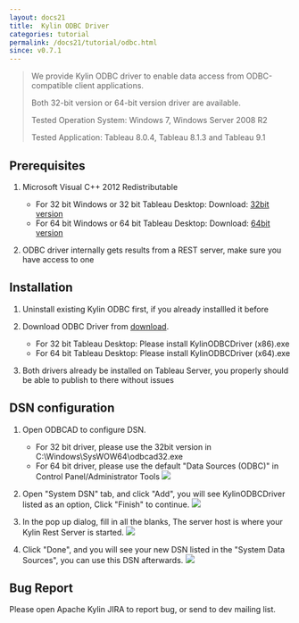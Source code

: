 ```yaml
---
layout: docs21
title:  Kylin ODBC Driver
categories: tutorial
permalink: /docs21/tutorial/odbc.html
since: v0.7.1
---
```


> We provide Kylin ODBC driver to enable data access from ODBC-compatible client applications.
> 
> Both 32-bit version or 64-bit version driver are available.
> 
> Tested Operation System: Windows 7, Windows Server 2008 R2
> 
> Tested Application: Tableau 8.0.4, Tableau 8.1.3 and Tableau 9.1

## Prerequisites
1. Microsoft Visual C++ 2012 Redistributable 
   * For 32 bit Windows or 32 bit Tableau Desktop: Download: [32bit version](http://download.microsoft.com/download/1/6/B/16B06F60-3B20-4FF2-B699-5E9B7962F9AE/VSU_4/vcredist_x86.exe) 
   * For 64 bit Windows or 64 bit Tableau Desktop: Download: [64bit version](http://download.microsoft.com/download/1/6/B/16B06F60-3B20-4FF2-B699-5E9B7962F9AE/VSU_4/vcredist_x64.exe)


2. ODBC driver internally gets results from a REST server, make sure you have access to one

## Installation
1. Uninstall existing Kylin ODBC first, if you already installled it before
2. Download ODBC Driver from [download](../../download/).
   * For 32 bit Tableau Desktop: Please install KylinODBCDriver (x86).exe
   * For 64 bit Tableau Desktop: Please install KylinODBCDriver (x64).exe

3. Both drivers already be installed on Tableau Server, you properly should be able to publish to there without issues

## DSN configuration
1. Open ODBCAD to configure DSN.
	* For 32 bit driver, please use the 32bit version in C:\Windows\SysWOW64\odbcad32.exe
	* For 64 bit driver, please use the default "Data Sources (ODBC)" in Control Panel/Administrator Tools
![]( /images/Kylin-ODBC-DSN/1.png)

2. Open "System DSN" tab, and click "Add", you will see KylinODBCDriver listed as an option, Click "Finish" to continue.
![]( /images/Kylin-ODBC-DSN/2.png)

3. In the pop up dialog, fill in all the blanks, The server host is where your Kylin Rest Server is started.
![]( /images/Kylin-ODBC-DSN/3.png)

4. Click "Done", and you will see your new DSN listed in the "System Data Sources", you can use this DSN afterwards.
![]( /images/Kylin-ODBC-DSN/4.png)

## Bug Report
Please open Apache Kylin JIRA to report bug, or send to dev mailing list.
